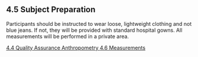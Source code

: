 ## 4.5 Subject Preparation

Participants should be instructed to wear loose, lightweight clothing and not blue jeans. If not, they will be provided with standard hospital gowns.  All measurements will be performed in a private area.


<div class="center">
<div class="btn-group">
  <a href=":pages_path:/manuals/anthropometry/4-04-quality-assurance.md" class="btn btn-default">
    <span class="glyphicon glyphicon-chevron-left"></span>
    4.4 Quality Assurance
  </a>

  <a href=":pages_path:/manuals/anthropometry" class="btn btn-default">
    <span class="glyphicon glyphicon-chevron-up"></span>
    Anthropometry
  </a>

  <a href=":pages_path:/manuals/anthropometry/4-06-measurements.md" class="btn btn-success">
    4.6 Measurements
    <span class="glyphicon glyphicon-chevron-right"></span>
  </a>
</div>
</div>
